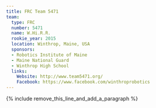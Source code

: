 ```yaml
---
title: FRC Team 5471
team:
  type: FRC
  number: 5471
  name: W.Hi.R.R.
  rookie_year: 2015
  location: Winthrop, Maine, USA
  sponsors:
  - Robotics Institute of Maine
  - Maine National Guard
  - Winthrop High School
  links:
    Website: http://www.team5471.org/
    Facebook: https://www.facebook.com/winthroprobotics
---
```


{% include remove_this_line_and_add_a_paragraph %}